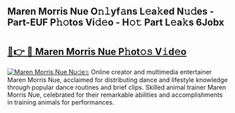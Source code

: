 ## Maren Morris Nue O𝚗𝚕yf𝚊ns L𝚎a𝚔ed N𝚞𝚍es - Part-EUF P𝚑𝚘tos Vi𝚍𝚎o - H𝚘𝚝 Part L𝚎a𝚔s 6Jobx

# <h2><a href="http://kf63pq5.oniu.top/?m=Maren+Morris+Nue">🔗👉 🔴 Maren Morris Nue P𝚑ot𝚘𝚜 V𝚒d𝚎o</a></h2>

[![Maren Morris Nue Nu𝚍e𝚜](https://i.imgur.com/0qMVB7G.gif)](http://kf63pq5.oniu.top/?m=Maren+Morris+Nue)
Online creator and multimedia entertainer Maren Morris Nue, acclaimed for distributing dance and lifestyle knowledge through popular dance routines and brief clips. Skilled animal trainer Maren Morris Nue, celebrated for their remarkable abilities and accomplishments in training animals for performances.  
